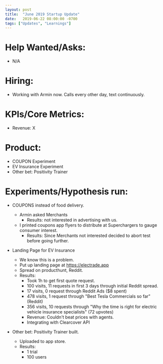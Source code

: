```yaml
---
layout: post
title:  "June 2019 Startup Update"
date:   2019-06-22 08:00:00 -0700
tags: ["Updates", "Learnings"]
---
```


# Help Wanted/Asks:
* N/A

# Hiring: 
* Working with Armin now. Calls every other day, text continuously.

# KPIs/Core Metrics:
* Revenue: X

# Product:
* COUPON Experiment
* EV Insurance Experiment
* Other bet: Positivity Trainer



# Experiments/Hypothesis run:

* COUPONS instead of food delivery.
	* Armin asked Merchants
		* Results: not interested in advertising with us.
	* I printed coupons app flyers to distribute at Superchargers to gauge consumer interest.
		* Results: Since Merchants not interested decided to abort test before going further.
* Landing Page for EV Insurance
	* We know this is a problem.
	* Put up landing page at https://electrade.app
	* Spread on producthunt, Reddit. 
	* Results: 
		* Took 1h to get first quote request.
		* 100 visits, 11 requests in first 3 days through initial Reddit spread.
		* 17 visits, 0 request through Reddit Ads ($8 spent)
		* 478 visits, 1 request through "Best Tesla Commercials so far" (Reddit)
		* 356 visits, 10 requests through "Why the time is right for electric vehicle insurance specialists" (72 upvotes)
		* Revenue: Couldn't beat prices with agents.
		* Integrating with Clearcover API

* Other bet: Positivity Trainer built.
	* Uploaded to app store.
	* Results: 
		* 1 trial
		* 100 users